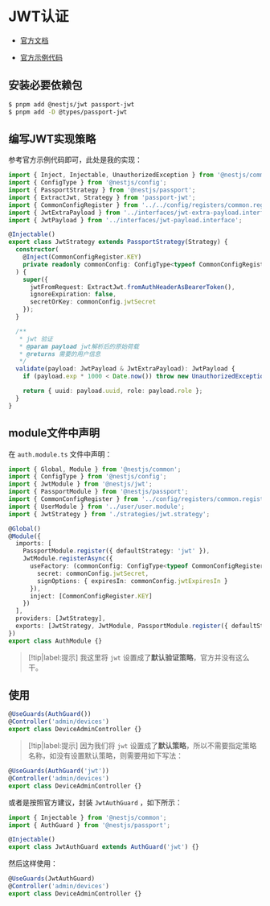 # JWT认证
* [官方文档](https://docs.nestjs.com/security/authentication#jwt-functionality)

* [官方示例代码](https://github.com/nestjs/nest/tree/master/sample/19-auth-jwt)

## 安装必要依赖包

```bash
$ pnpm add @nestjs/jwt passport-jwt
$ pnpm add -D @types/passport-jwt
```

## 编写JWT实现策略

参考官方示例代码即可，此处是我的实现：

```typescript
import { Inject, Injectable, UnauthorizedException } from '@nestjs/common';
import { ConfigType } from '@nestjs/config';
import { PassportStrategy } from '@nestjs/passport';
import { ExtractJwt, Strategy } from 'passport-jwt';
import { CommonConfigRegister } from '../../config/registers/common.register';
import { JwtExtraPayload } from '../interfaces/jwt-extra-payload.interface';
import { JwtPayload } from '../interfaces/jwt-payload.interface';

@Injectable()
export class JwtStrategy extends PassportStrategy(Strategy) {
  constructor(
    @Inject(CommonConfigRegister.KEY)
    private readonly commonConfig: ConfigType<typeof CommonConfigRegister>
  ) {
    super({
      jwtFromRequest: ExtractJwt.fromAuthHeaderAsBearerToken(),
      ignoreExpiration: false,
      secretOrKey: commonConfig.jwtSecret
    });
  }

  /**
   * jwt 验证
   * @param payload jwt解析后的原始荷载
   * @returns 需要的用户信息
   */
  validate(payload: JwtPayload & JwtExtraPayload): JwtPayload {
    if (payload.exp * 1000 < Date.now()) throw new UnauthorizedException();

    return { uuid: payload.uuid, role: payload.role };
  }
}
```

## module文件中声明

在 `auth.module.ts` 文件中声明：

```typescript
import { Global, Module } from '@nestjs/common';
import { ConfigType } from '@nestjs/config';
import { JwtModule } from '@nestjs/jwt';
import { PassportModule } from '@nestjs/passport';
import { CommonConfigRegister } from '../config/registers/common.register';
import { UserModule } from '../user/user.module';
import { JwtStrategy } from './strategies/jwt.strategy';

@Global()
@Module({
  imports: [
    PassportModule.register({ defaultStrategy: 'jwt' }),
    JwtModule.registerAsync({
      useFactory: (commonConfig: ConfigType<typeof CommonConfigRegister>) => ({
        secret: commonConfig.jwtSecret,
        signOptions: { expiresIn: commonConfig.jwtExpiresIn }
      }),
      inject: [CommonConfigRegister.KEY]
    })
  ],
  providers: [JwtStrategy],
  exports: [JwtStrategy, JwtModule, PassportModule.register({ defaultStrategy: 'jwt' })]
})
export class AuthModule {}
```

> [!tip|label:提示]
> 我这里将 `jwt` 设置成了**默认验证策略**，官方并没有这么干。

## 使用

```typescript
@UseGuards(AuthGuard())
@Controller('admin/devices')
export class DeviceAdminController {}
```

> [!tip|label:提示]
> 因为我们将 `jwt` 设置成了**默认策略**，所以不需要指定策略名称，如没有设置默认策略，则需要用如下写法：

```typescript
@UseGuards(AuthGuard('jwt'))
@Controller('admin/devices')
export class DeviceAdminController {}
```

或者是按照官方建议，封装 `JwtAuthGuard` ，如下所示：

```typescript
import { Injectable } from '@nestjs/common';
import { AuthGuard } from '@nestjs/passport';

@Injectable()
export class JwtAuthGuard extends AuthGuard('jwt') {}
```

然后这样使用：

```typescript
@UseGuards(JwtAuthGuard)
@Controller('admin/devices')
export class DeviceAdminController {}
```
